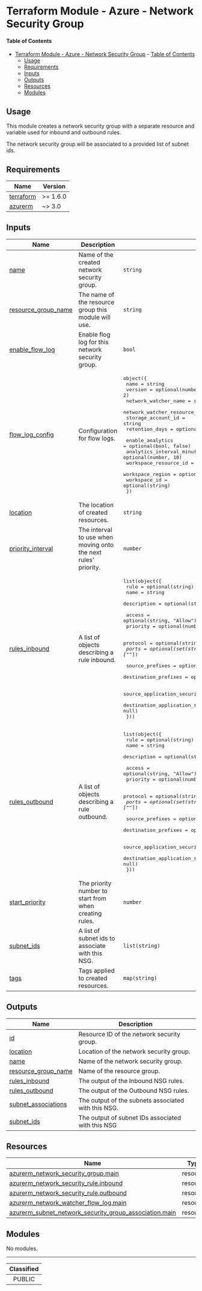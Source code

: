 # Terraform Module - Azure - Network Security Group

#### Table of Contents

- [Terraform Module - Azure - Network Security Group](#terraform-module---azure---network-security-group)
      - [Table of Contents](#table-of-contents)
  - [Usage](#usage)
  - [Requirements](#requirements)
  - [Inputs](#inputs)
  - [Outputs](#outputs)
  - [Resources](#resources)
  - [Modules](#modules)

## Usage

This module creates a network security group with a separate resource and variable used for inbound and outbound rules.

The network security group will be associated to a provided list of subnet ids.

<!-- BEGIN_TF_DOCS -->
## Requirements

| Name | Version |
|------|---------|
| <a name="requirement_terraform"></a> [terraform](#requirement\_terraform) | >= 1.6.0 |
| <a name="requirement_azurerm"></a> [azurerm](#requirement\_azurerm) | ~> 3.0 |

## Inputs

| Name | Description | Type | Default | Required |
|------|-------------|------|---------|:--------:|
| <a name="input_name"></a> [name](#input\_name) | Name of the created network security group. | `string` | n/a | yes |
| <a name="input_resource_group_name"></a> [resource\_group\_name](#input\_resource\_group\_name) | The name of the resource group this module will use. | `string` | n/a | yes |
| <a name="input_enable_flow_log"></a> [enable\_flow\_log](#input\_enable\_flow\_log) | Enable flog log for this network security group. | `bool` | `false` | no |
| <a name="input_flow_log_config"></a> [flow\_log\_config](#input\_flow\_log\_config) | Configuration for flow logs. | <pre>object({<br>    name                                = string<br>    version                             = optional(number, 2)<br>    network_watcher_name                = string<br>    network_watcher_resource_group_name = string<br>    storage_account_id                  = string<br>    retention_days                      = optional(number, 7)<br><br>    enable_analytics           = optional(bool, false)<br>    analytics_interval_minutes = optional(number, 10)<br>    workspace_resource_id      = optional(string)<br>    workspace_region           = optional(string)<br>    workspace_id               = optional(string)<br>  })</pre> | `null` | no |
| <a name="input_location"></a> [location](#input\_location) | The location of created resources. | `string` | `"uksouth"` | no |
| <a name="input_priority_interval"></a> [priority\_interval](#input\_priority\_interval) | The interval to use when moving onto the next rules' priority. | `number` | `5` | no |
| <a name="input_rules_inbound"></a> [rules\_inbound](#input\_rules\_inbound) | A list of objects describing a rule inbound. | <pre>list(object({<br>    rule        = optional(string)<br>    name        = string<br>    description = optional(string, "Created by Terraform.")<br><br>    access   = optional(string, "Allow")<br>    priority = optional(number)<br><br>    protocol = optional(string, "*")<br>    ports    = optional(set(string), ["*"])<br><br>    source_prefixes      = optional(set(string), ["*"])<br>    destination_prefixes = optional(set(string), ["VirtualNetwork"])<br><br>    source_application_security_group_ids      = optional(set(string), null)<br>    destination_application_security_group_ids = optional(set(string), null)<br>  }))</pre> | `[]` | no |
| <a name="input_rules_outbound"></a> [rules\_outbound](#input\_rules\_outbound) | A list of objects describing a rule outbound. | <pre>list(object({<br>    rule        = optional(string)<br>    name        = string<br>    description = optional(string, "Created by Terraform.")<br><br>    access   = optional(string, "Allow")<br>    priority = optional(number)<br><br>    protocol = optional(string, "*")<br>    ports    = optional(set(string), ["*"])<br><br>    source_prefixes      = optional(set(string), ["*"])<br>    destination_prefixes = optional(set(string), ["VirtualNetwork"])<br><br>    source_application_security_group_ids      = optional(set(string), null)<br>    destination_application_security_group_ids = optional(set(string), null)<br>  }))</pre> | `[]` | no |
| <a name="input_start_priority"></a> [start\_priority](#input\_start\_priority) | The priority number to start from when creating rules. | `number` | `1000` | no |
| <a name="input_subnet_ids"></a> [subnet\_ids](#input\_subnet\_ids) | A list of subnet ids to associate with this NSG. | `list(string)` | `[]` | no |
| <a name="input_tags"></a> [tags](#input\_tags) | Tags applied to created resources. | `map(string)` | `null` | no |

## Outputs

| Name | Description |
|------|-------------|
| <a name="output_id"></a> [id](#output\_id) | Resource ID of the network security group. |
| <a name="output_location"></a> [location](#output\_location) | Location of the network security group. |
| <a name="output_name"></a> [name](#output\_name) | Name of the network security group. |
| <a name="output_resource_group_name"></a> [resource\_group\_name](#output\_resource\_group\_name) | Name of the resource group. |
| <a name="output_rules_inbound"></a> [rules\_inbound](#output\_rules\_inbound) | The output of the Inbound NSG rules. |
| <a name="output_rules_outbound"></a> [rules\_outbound](#output\_rules\_outbound) | The output of the Outbound NSG rules. |
| <a name="output_subnet_associations"></a> [subnet\_associations](#output\_subnet\_associations) | The output of the subnets associated with this NSG. |
| <a name="output_subnet_ids"></a> [subnet\_ids](#output\_subnet\_ids) | The output of subnet IDs associated with this NSG |

## Resources

| Name | Type |
|------|------|
| [azurerm_network_security_group.main](https://registry.terraform.io/providers/hashicorp/azurerm/latest/docs/resources/network_security_group) | resource |
| [azurerm_network_security_rule.inbound](https://registry.terraform.io/providers/hashicorp/azurerm/latest/docs/resources/network_security_rule) | resource |
| [azurerm_network_security_rule.outbound](https://registry.terraform.io/providers/hashicorp/azurerm/latest/docs/resources/network_security_rule) | resource |
| [azurerm_network_watcher_flow_log.main](https://registry.terraform.io/providers/hashicorp/azurerm/latest/docs/resources/network_watcher_flow_log) | resource |
| [azurerm_subnet_network_security_group_association.main](https://registry.terraform.io/providers/hashicorp/azurerm/latest/docs/resources/subnet_network_security_group_association) | resource |

## Modules

No modules.
<!-- END_TF_DOCS -->
_______________
| Classified  |
| :---------: |
|   PUBLIC    |